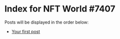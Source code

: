 # Index for NFT World #7407
Posts will be displayed in the order below:

- [Your first post](./001-first.md)

